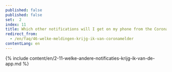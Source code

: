 ```yaml
---
published: false
published: false
set:  2
index: 11
title: Which other notifications will I get on my phone from the CoronaMelder app?
redirect_from: 
  - /en/faq/46-welke-meldingen-krijg-ik-van-coronamelder
contentLang: en
---
```

{% include content/en/2-11-welke-andere-notificaties-krijg-ik-van-de-app.md %}
